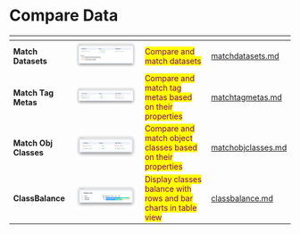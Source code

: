 # Compare Data

<table data-view="cards"><thead><tr><th></th><th></th><th></th><th data-hidden data-card-target data-type="content-ref"></th></tr></thead><tbody><tr><td><strong>Match Datasets</strong></td><td><img src="../../../.gitbook/assets/widget-compareDatasets.png" alt=""></td><td><mark style="color:purple;">Compare and match datasets</mark></td><td><a href="matchdatasets.md">matchdatasets.md</a></td></tr><tr><td><strong>Match Tag Metas</strong></td><td><img src="../../../.gitbook/assets/widget-compareTagMetas.png" alt=""></td><td><mark style="color:purple;">Compare and match tag metas based on their properties</mark></td><td><a href="matchtagmetas.md">matchtagmetas.md</a></td></tr>
<tr><td><strong>Match Obj Classes</strong></td><td><img src="../../../.gitbook/assets/widget-compareClassObjects.png" alt=""></td><td><mark style="color:purple;">Compare and match object classes based on their properties</mark></td><td><a href="matchobjclasses.md">matchobjclasses.md</a></td><tr><td><strong>ClassBalance</strong></td><td><img src="../../../.gitbook/assets/widget-classBalance.png" alt=""></td><td><mark style="color:purple;">Display classes balance with rows and bar charts in table view</mark></td><td><a href="classbalance.md">classbalance.md</a></td></tr></tbody></table>
